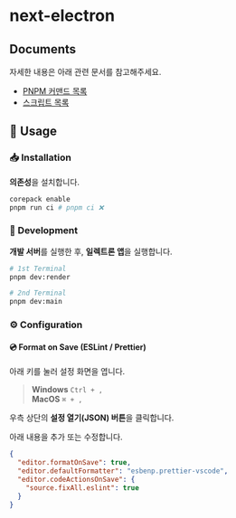 # next-electron

## Documents

자세한 내용은 아래 관련 문서를 참고해주세요.

- [PNPM 커맨드 목록](./docs/pnpm.md)
- [스크립트 목록](./docs/scripts.md)

## 📕 Usage

### 📥 Installation

**의존성**을 설치합니다.

```bash
corepack enable
pnpm run ci # pnpm ci ❌
```

### 🚀 Development

**개발 서버**를 실행한 후, **일렉트론 앱**을 실행합니다.

```bash
# 1st Terminal
pnpm dev:render

# 2nd Terminal
pnpm dev:main
```

### ⚙️ Configuration

#### 💿 Format on Save (ESLint / Prettier)

아래 키를 눌러 설정 화면을 엽니다.

> **Windows** `Ctrl + ,`<br/> **MacOS** `⌘ + ,`

우측 상단의 **설정 열기(JSON) 버튼**을 클릭합니다.

아래 내용을 추가 또는 수정합니다.

```json
{
  "editor.formatOnSave": true,
  "editor.defaultFormatter": "esbenp.prettier-vscode",
  "editor.codeActionsOnSave": {
    "source.fixAll.eslint": true
  }
}
```
